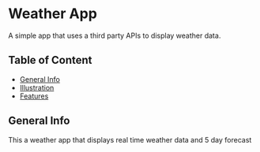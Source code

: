 # Weather App
A simple app that uses a third party APIs to display weather data.

## Table of Content
+ [General Info](#general-info)
+ [Illustration](#technologies)
+ [Features](#features)

## General Info
This a weather app that displays real time weather data and 5 day forecast
